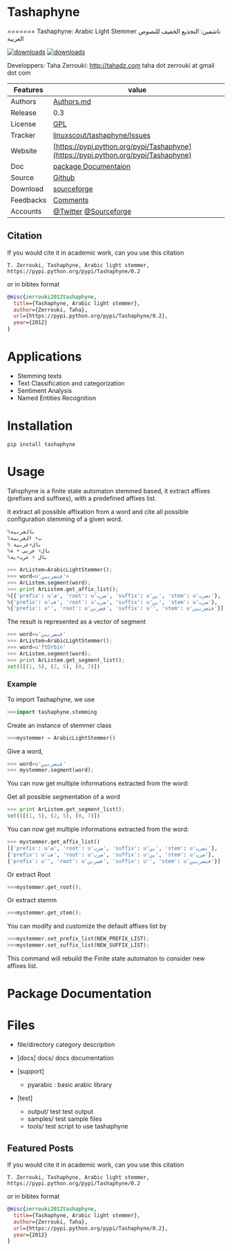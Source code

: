 # Tashaphyne
=======
Tashaphyne: Arabic Light Stemmer تاشفين: التجذيع الخفيف للنصوص العربية

[![downloads]( https://img.shields.io/pypi/dw/tashaphyne.svg)](https://pypi.python.org/pypi/Tashaphyne)
[![downloads]( https://img.shields.io/pypi/dm/tashaphyne.svg)](https://pypi.python.org/pypi/Tashaphyne)

  Developpers:  Taha Zerrouki: http://tahadz.com
    taha dot zerrouki at gmail dot com


Features |   value
---------|---------------------------------------------------------------------------------
Authors  | [Authors.md](https://github.com/linuxscout/tashaphyne/master/AUTHORS.md)
Release  | 0.3 
License  |[GPL](https://github.com/linuxscout/tashaphyne/master/LICENSE)
Tracker  |[linuxscout/tashaphyne/Issues](https://github.com/linuxscout/tashaphyne/issues)
Website  |[https://pypi.python.org/pypi/Tashaphyne](https://pypi.python.org/pypi/Tashaphyne)
Doc  |[package Documentaion](http://pythonhosted.org/Tashaphyne/)
Source  |[Github](http://github.com/linuxscout/tashaphyne)
Download  |[sourceforge](http://tashaphyne.sourceforge.net)
Feedbacks  |[Comments](http://tahadz.com/tashaphyne/contact)
Accounts  |[@Twitter](https://twitter.com/linuxscout)  [@Sourceforge](http://sourceforge.net/projects/tashaphyne/)



## Citation
If you would cite it in academic work, can you use this citation
```
T. Zerrouki‏, Tashaphyne, Arabic light stemmer‏,  https://pypi.python.org/pypi/Tashaphyne/0.2
```
or in bibtex format
```bibtex
@misc{zerrouki2012tashaphyne,
  title={Tashaphyne, Arabic light stemmer},
  author={Zerrouki, Taha},
  url={https://pypi.python.org/pypi/Tashaphyne/0.2},
  year={2012}
}
```
Applications
====
* Stemming texts
* Text Classification and categorization
* Sentiment Analysis
* Named Entities Recognition

Installation
=====
```
pip install tashaphyne
```    
    
Usage
=====


Tahsphyne is a finite state automaton stemmed based, it extract affixes (prefixes and suffixes), with a predefined affixes list.

It extract all possible affixation from a word and cite all possible configuration stemming of a given word.

```python
%بالعربية 
%ب+ العربية
% بال+عربية
%بال+ عربي + ة
%بال + عرب+ية
```
```python
>>> ArListem=ArabicLightStemmer();
>>> word=u'فتضربين'>
>>> ArListem.segment(word);
>>> print ArListem.get_affix_list();
%[{'prefix': u'ف', 'root': u'ضرب', 'suffix': u'ين', 'stem': u'تضرب'}, 
%{'prefix': u'فت', 'root': u'ضرب', 'suffix': u'ين', 'stem': u'ضرب'}, 
%{'prefix': u'', 'root': u'فضربن', 'suffix': u'', 'stem': u'فتضربين'}]
```

The result is represented as a vector of segment

```python
>>> word=u'فتضربين'
>>> ArListem=ArabicLightStemmer();
>>> word=u'ftDrbin'
>>> ArListem.segment(word);
>>> print ArListem.get_segment_list();
set(([(1, 5), (2, 5), (0, 7)])
```


### Example 

To import Tashaphyne, we use
```python
>>>import tashaphyne.stemming 
```
Create an instance of stemmer class
```python
>>>mystemmer = ArabicLightStemmer() 
``` 

Give a word,
```python
>>> word=u'فتضربين'
>>> mystemmer.segment(word);
```

You can now get multiple informations extracted from the word:
 
Get all possible segmentation of a word
```python
>>> print ArListem.get_segment_list();
set(([(1, 5), (2, 5), (0, 7)])
```
You can now get multiple informations extracted from the word:

```python
>>> mystemmer.get_affix_list()
[{'prefix': u'ف', 'root': u'ضرب', 'suffix': u'ين', 'stem': u'تضرب'}, 
{'prefix': u'فت', 'root': u'ضرب', 'suffix': u'ين', 'stem': u'ضرب'}, 
{'prefix': u'', 'root': u'فضربن', 'suffix': u'', 'stem': u'فتضربين'}]
```
Or extract Root
```python
>>>mystemmer.get_root(); 
```

Or extract stemm
```python
>>>mystemmer.get_stem(); 
```

You can modify and customize  the default affixes list by

```python
>>>mystemmer.set_prefix_list(NEW_PREFIX_LIST); 
>>>mystemmer.set_suffix_list(NEW_SUFFIX_LIST); 
```
This command will rebuild the Finite state automaton to consider new affixes list.

Package Documentation
=====

Files
=====
* file/directory    category    description 

* [docs]
    docs/   docs    documentation

* [support]
    - pyarabic  : basic arabic library

* [test]
    - output/   test    test output
    - samples/  test    sample files
    - tools/    test    script to use tashaphyne


## Featured Posts
If you would cite it in academic work, can you use this citation
```
T. Zerrouki‏, Tashaphyne, Arabic light stemmer‏,  https://pypi.python.org/pypi/Tashaphyne/0.2
```
or in bibtex format
```bibtex
@misc{zerrouki2012tashaphyne,
  title={Tashaphyne, Arabic light stemmer},
  author={Zerrouki, Taha},
  url={https://pypi.python.org/pypi/Tashaphyne/0.2},
  year={2012}
}
```
